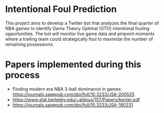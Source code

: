 # Intentional Foul Prediction
This project aims to develop a Twitter bot that analyzes the final quarter of NBA games to identify Game Theory Optimal (GTO) intentional fouling opportunities. The bot will monitor live game data and pinpoint moments where a trailing team could strategically foul to maximize the number of remaining possessions.
# Papers implemented during this process
* Finding modern era NBA 3-ball dominance in games: https://journals.sagepub.com/doi/full/10.3233/JSA-200525
* https://www.stat.berkeley.edu/~aldous/157/Papers/kenter.pdf
* https://journals.sagepub.com/doi/full/10.3233/JSA-180231
